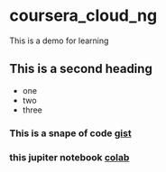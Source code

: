 # coursera_cloud_ng
This is a demo for learning

## This is a second heading
* one
* two
* three
### This is a snape of code [gist](https://gist.github.com/jmpie1/a251b89b06b8eb9bd2964d7b73d7c1f8)

### this jupiter notebook [colab](https://colab.research.google.com/drive/1DqsawjoWM3QjCgO4Ov88m51Znb6_1qaa?usp=sharing)
